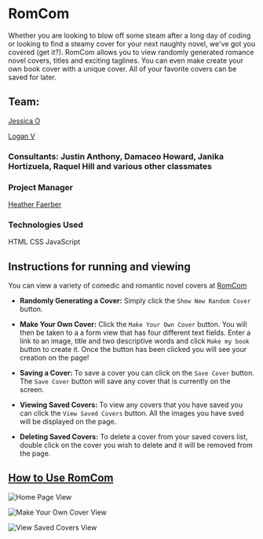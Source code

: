 # RomCom

Whether you are looking to blow off some steam after a long day of coding or looking to find a steamy cover for your next naughty novel, we've got you covered (get it?).  RomCom allows you to view randomly generated romance novel covers, titles and exciting taglines.  You can even make create your own book cover with a unique cover.  All of your favorite covers can be saved for later.


## Team:

[Jessica O](https://github.com/Jorgan612)

[Logan V](https://github.com/Logandv3)



### Consultants: Justin Anthony, Damaceo Howard, Janika Hortizuela, Raquel Hill and various other classmates



### Project Manager

[Heather Faerber](https://github.com/hfaerber)



### Technologies Used 

HTML
CSS
JavaScript 




## Instructions for running and viewing

You can view a variety of comedic and romantic novel covers at [RomCom](https://logandv3.github.io/romcom/) 

* **Randomly Generating a Cover:**  Simply click the `Show New Random Cover` button.


* **Make Your Own Cover:**  Click the `Make Your Own Cover` button.  You will then be taken to a a form view that has four different text fields.  Enter a link to an image, title and two descriptive words and click `Make my book` button to create it.  Once the button has been clicked you will see your creation on the page!


* **Saving a Cover:**  To save a cover you can click on the `Save Cover` button.  The `Save Cover` button will save any cover that is currently on the screen.


* **Viewing Saved Covers:**  To view any covers that you have saved you can click the `View Saved Covers` button.  All the images you have sved will be displayed on the page.


* **Deleting Saved Covers:**  To delete a cover from your saved covers list, double click on the cover you wish to delete and it will be removed from the page.


## [How to Use RomCom](https://youtu.be/zp7RULXeOO8)



![Home Page View](https://user-images.githubusercontent.com/81990507/126189695-089fa489-fad7-45f3-a847-d6b6180fa466.png)

![Make Your Own Cover View](https://user-images.githubusercontent.com/81990507/126189838-d292b182-e9d0-4d2d-9a30-0e6af09383d8.png)

![View Saved Covers View](https://user-images.githubusercontent.com/81990507/126189903-00634fd2-e960-4634-965a-14914d7ce3b1.png)



